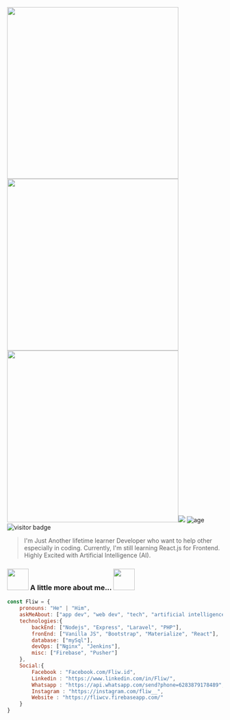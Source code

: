 <img src="https://i.ibb.co/6bYX5Nq/Vanilla-1s-267px.gif" width="400">
<img src="https://i.ibb.co/64hrX7D/Vanilla-1s-267px-1.gif" width="400">
<img src="https://i.ibb.co/SvszQRv/Vanilla-1s-286px-1.gif" width="400>

[![](https://img.shields.io/badge/Email-Fliw@DigitalKode.com-red)](mailto:fliw@digitalkode.com)
![age](https://img.shields.io/badge/Age-19-green)
![visitor badge](https://visitor-badge.glitch.me/badge?page_id=fliw.visitor-badge)
> I'm Just Another lifetime learner Developer who want to help other especially in coding.
> Currently, I'm still learning React.js for Frontend.
> Highly Excited with Artificial Intelligence (AI).


### <img src="https://media.giphy.com/media/VgCDAzcKvsR6OM0uWg/giphy.gif" width="50"> A little more about me...  <img src="https://media.giphy.com/media/mGcNjsfWAjY5AEZNw6/giphy.gif" width="50">
```javascript
const Fliw = {
    pronouns: "He" | "Him",
    askMeAbout: ["app dev", "web dev", "tech", "artificial intelligence"],
    technologies:{
        backEnd: ["Nodejs", "Express", "Laravel", "PHP"],
        fronEnd: ["Vanilla JS", "Bootstrap", "Materialize", "React"],
        database: ["mySql"],
        devOps: ["Nginx", "Jenkins"],
        misc: ["Firebase", "Pusher"]
    },
    Social:{
        Facebook : "Facebook.com/Fliw.id",
        Linkedin : "https://www.linkedin.com/in/Fliw/",
        Whatsapp : "https://api.whatsapp.com/send?phone=6283879178489",
        Instagram : "https://instagram.com/fliw__",
        Website : "https://fliwcv.firebaseapp.com/"
    }
}
```
